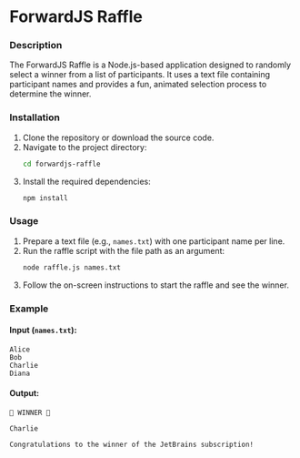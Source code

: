 # ForwardJS Raffle

### Description

The ForwardJS Raffle is a Node.js-based application designed to randomly select a winner from a list of participants. It uses a text file containing participant names and provides a fun, animated selection process to determine the winner.

### Installation

1. Clone the repository or download the source code.
2. Navigate to the project directory:
   ```bash
   cd forwardjs-raffle
   ```
3. Install the required dependencies:
   ```bash
   npm install
   ```

### Usage

1. Prepare a text file (e.g., `names.txt`) with one participant name per line.
2. Run the raffle script with the file path as an argument:
   ```bash
   node raffle.js names.txt
   ```
3. Follow the on-screen instructions to start the raffle and see the winner.

### Example

#### Input (`names.txt`):

```
Alice
Bob
Charlie
Diana
```

#### Output:

```
🎉 WINNER 🎉

Charlie

Congratulations to the winner of the JetBrains subscription!
```
